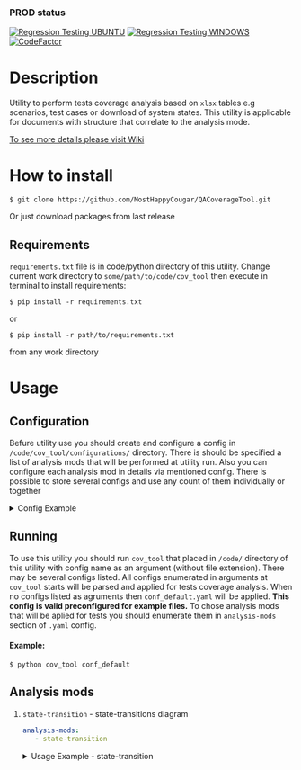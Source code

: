 ### PROD status
[![Regression Testing UBUNTU](https://github.com/MostHappyCougar/QACoverageTool/actions/workflows/regression-ubuntu.yml/badge.svg?branch=prod)](https://github.com/MostHappyCougar/QACoverageTool/actions/workflows/regression-ubuntu.yml)
[![Regression Testing WINDOWS](https://github.com/MostHappyCougar/QACoverageTool/actions/workflows/regression-windows.yml/badge.svg?branch=prod&event=pull_request)](https://github.com/MostHappyCougar/QACoverageTool/actions/workflows/regression-windows.yml)
[![CodeFactor](https://www.codefactor.io/repository/github/mosthappycougar/qacoveragetool/badge)](https://www.codefactor.io/repository/github/mosthappycougar/qacoveragetool)
# Description
Utility to perform tests coverage analysis based on `xlsx` tables e.g scenarios, test cases or download of system states. This utility is applicable for documents with structure that correlate to the analysis mode. 

[To see more details please visit Wiki](https://github.com/MostHappyCougar/QACoverageTool/wiki)

# How to install
```
$ git clone https://github.com/MostHappyCougar/QACoverageTool.git
```
Or just download packages from last release

## Requirements
`requirements.txt` file is in code/python directory of this utility.
Change current work directory to `some/path/to/code/cov_tool` then execute in terminal to install requirements: 
```
$ pip install -r requirements.txt
```
or
```
$ pip install -r path/to/requirements.txt
```
from any work directory

# Usage
## Configuration
Befure utility use you should create and configure a config in `/code/cov_tool/configurations/` directory. There is should be specified a list of analysis mods that will be performed at utility run. Also you can configure each analysis mod in details via mentioned config. There is possible to store several configs and use any count of them individually or together

<details><summary>Config Example</summary>

### This config is prepared for **EXAMPLE.xlsx** stored in `code/cov_tool/tables_to_analisys/`

```yaml
##############################################
#ANALYSIS MODS THAT WILL BE APPLIED FOR TESTS#
#                                            #
#Applicable mods:                            #
# - state-transitions                        #
##############################################
analysis-mods:
   - state-transition


#########################################
#DETAIL CONFIGURATIONS FOR ANALYSIS MODS#
#########################################

#State-transitions diagram
state-transition:
   #All generated files will be saved here.
   output_directory: EXAMPLE
   file_names: EX_TEST
   #Table and sheet where data to analysis will be take from
   input_directory: tables_to_analisys
   input_table: EXAMPLE.xlsx
   input_sheet: test
   
   #States and transitions will be assigned to object based on these table columns.
   #When values from objects columns is same for several states/transitions then these states/transitions will be related to this object
   #You may mention here a several columns. So each unique compination of values of mentioned columns will be considered as one unique object
   objects:
      - TestCase
   
   #Sequence of transitions and states will be considered based on this field
   sequences:
      - StepID
      
   #Transitions will be took from these fields
   #You may mention here a several columns. Each unique combination of values of mentioned columns will be considered as one transition
   transitions:
      - Action
   
   #States will be took from these fields
   #You may mention here a several columns. Each unique combination of values from mentioned columns will be considered as one state
   states:
      - CountToPlace
      - CountToCancel
```

</details>

## Running
To use this utility you should run `cov_tool` that placed in `/code/` directory of this utility with config name as an argument (without file extension). There may be several configs listed. All configs enumerated in arguments at `cov_tool` starts will be parsed and applied for tests coverage analysis. When no configs listed as agruments then `conf_default.yaml` will be applied. **This config is valid preconfigured for example files.** To chose analysis mods that will be aplied for tests you should enumerate them in `analysis-mods` section of `.yaml` config.
#### Example: 
```
$ python cov_tool conf_default
```

## Analysis mods
1. `state-transition` - state-transitions diagram
	```yaml
	analysis-mods:
	   - state-transition
	```
	<details><summary>Usage Example - state-transition</summary>
	
	#### Preconditions:
	- Configuration: 
	
		Config file for this usage case is: `code/python/configurations/conf_default.yaml`

	- Input table for analysis - there is should be no merged cells:
		
		<details><summary>Table to analysis</summary>

		![image](https://user-images.githubusercontent.com/104580123/215318025-ba3d7ca3-8e6e-408c-86be-5dce72c41b4a.png)
		</details>

	#### Analysis results:
	- There is following files as result of analysis in `code/python/output/EXAMPLE`:
	
		<details><summary>test.gv - dot-language file for state-transitions diagram</summary>

		```dot
		strict digraph "D:\Dev_Workspace\Eclipse\QACoverageTool\code\python\output\EXAMPLE\test" {
			graph [concentrate=true imagescale=true]
			START [label=START fillcolor=red fontcolor=white style=filled]
			END [label=END fillcolor=red fontcolor=white style=filled]
			START -> "3, 0" [label=place]
			"3, 0" -> "0, 2" [label=cancel]
			"0, 2" -> "3, 0" [label=place]
			"3, 0" -> END
			START -> "3, 0" [label=place]
			"3, 0" -> "0, 1" [label=cancel]
			"0, 1" -> "3, 0" [label=place]
			"3, 0" -> END
			START -> "3, 0" [label=place]
			"3, 0" -> "0, 4" [label=cancel]
			"0, 4" -> "3, 0" [label=place]
			"3, 0" -> END
			START -> "3, 0" [label=place]
			"3, 0" -> "0, 2" [label=cancel]
			"0, 2" -> "3, 0" [label=place]
			"3, 0" -> END
			START -> "3, 0" [label=place]
			"3, 0" -> "0, 4" [label=cancel]
			"0, 4" -> "3, 0" [label=place]
			"3, 0" -> END
			START -> "3, 0" [label=place]
			"3, 0" -> "0, 3" [label=cancel]
			"0, 3" -> "3, 0" [label=place]
			"3, 0" -> END
			START -> "3, 0" [label=place]
			"3, 0" -> "0, 3" [label=cancel]
			"0, 3" -> "3, 0" [label=place]
			"3, 0" -> END
			START -> "3, 0" [label=place]
			"3, 0" -> "0, 4" [label=cancel]
			"0, 4" -> "3, 0" [label=place]
			"3, 0" -> END
			START -> "3, 0" [label=place]
			"3, 0" -> "0, 1" [label=cancel]
			"0, 1" -> "3, 0" [label=place]
			"3, 0" -> END
			START -> "3, 0" [label=place]
			"3, 0" -> "0, 3" [label=cancel]
			"0, 3" -> "3, 0" [label=place]
			"3, 0" -> END
			START -> "3, 0" [label=place]
			"3, 0" -> "0, 2" [label=cancel]
			"0, 2" -> "3, 0" [label=place]
			"3, 0" -> END
			START -> "3, 0" [label=place]
			"3, 0" -> "0, 1" [label=cancel]
			"0, 1" -> "3, 0" [label=place]
			"3, 0" -> END
		}
		```
		</details>

		<details><summary>test.gv.pdf - state-treansitions diagram in pdf format</summary>

		![image](https://user-images.githubusercontent.com/104580123/215318403-5b87cff6-a39e-46a2-bb1b-4beab25dbcee.png)
		</details>

		<details><summary>test_stats.xlsx - detail path information</summary>

		![image](https://user-images.githubusercontent.com/104580123/215318691-b9729115-4a99-41fd-a6c8-6f836c607849.png)
		</details>
		<details><summary>test_stats_vis.pdf - pie diagram that representate sequences of each path</summary>

		![image](https://user-images.githubusercontent.com/104580123/215318768-4b751ef9-c1bc-45c4-8dd4-91628adac263.png)
		</details>
	</details>
